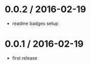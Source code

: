 0.0.2 / 2016-02-19
==================
  * readme badges setup
  
0.0.1 / 2016-02-19
==================

  * first release
